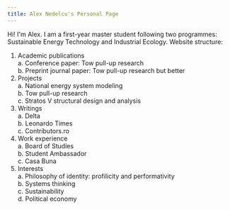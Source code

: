 ```yaml
---
title: Alex Nedelcu's Personal Page
---
```


Hi! I'm Alex. I am a first-year master student following two programmes: Sustainable Energy Technology and Industrial Ecology. Website structure:  

1. Academic publications  
  a. Conference paper: Tow pull-up research  
  b. Preprint journal paper: Tow pull-up research but better  
3. Projects  
  a. National energy system modeling  
  b. Tow pull-up research  
  c. Stratos V structural design and analysis  
4. Writings  
  a. Delta  
  b. Leonardo Times  
  c. Contributors.ro  
5. Work experience  
  a. Board of Studies  
  b. Student Ambassador  
  c. Casa Buna  
6. Interests  
  a. Philosophy of identity: profilicity and performativity  
  b. Systems thinking  
  c. Sustainability  
  d. Political economy  
